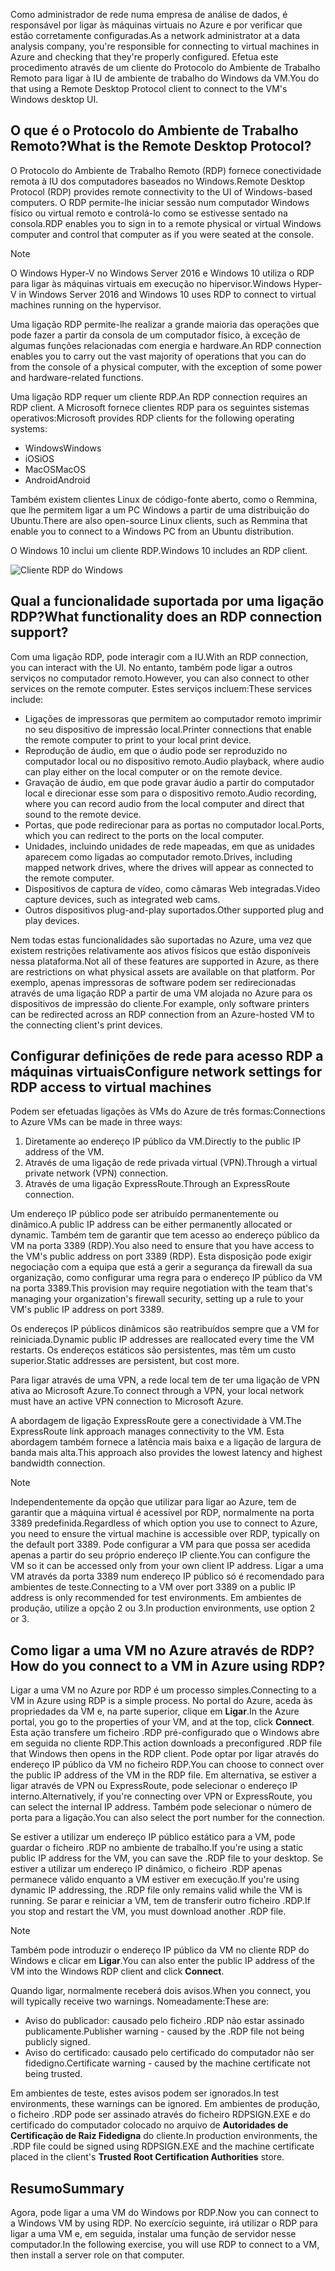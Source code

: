 <span data-ttu-id="94911-101">Como administrador de rede numa empresa de análise de dados, é responsável por ligar às máquinas virtuais no Azure e por verificar que estão corretamente configuradas.</span><span class="sxs-lookup"><span data-stu-id="94911-101">As a network administrator at a data analysis company, you're responsible for connecting to virtual machines in Azure and checking that they're properly configured.</span></span> <span data-ttu-id="94911-102">Efetua este procedimento através de um cliente do Protocolo do Ambiente de Trabalho Remoto para ligar à IU de ambiente de trabalho do Windows da VM.</span><span class="sxs-lookup"><span data-stu-id="94911-102">You do that using a Remote Desktop Protocol client to connect to the VM's Windows desktop UI.</span></span>

## <a name="what-is-the-remote-desktop-protocol"></a><span data-ttu-id="94911-103">O que é o Protocolo do Ambiente de Trabalho Remoto?</span><span class="sxs-lookup"><span data-stu-id="94911-103">What is the Remote Desktop Protocol?</span></span>

<span data-ttu-id="94911-104">O Protocolo do Ambiente de Trabalho Remoto (RDP) fornece conectividade remota à IU dos computadores baseados no Windows.</span><span class="sxs-lookup"><span data-stu-id="94911-104">Remote Desktop Protocol (RDP) provides remote connectivity to the UI of Windows-based computers.</span></span> <span data-ttu-id="94911-105">O RDP permite-lhe iniciar sessão num computador Windows físico ou virtual remoto e controlá-lo como se estivesse sentado na consola.</span><span class="sxs-lookup"><span data-stu-id="94911-105">RDP enables you to sign in to a remote physical or virtual Windows computer and control that computer as if you were seated at the console.</span></span>

> [!Note]
> <span data-ttu-id="94911-106">O Windows Hyper-V no Windows Server 2016 e Windows 10 utiliza o RDP para ligar às máquinas virtuais em execução no hipervisor.</span><span class="sxs-lookup"><span data-stu-id="94911-106">Windows Hyper-V in Windows Server 2016 and Windows 10 uses RDP to connect to virtual machines running on the hypervisor.</span></span>

<span data-ttu-id="94911-107">Uma ligação RDP permite-lhe realizar a grande maioria das operações que pode fazer a partir da consola de um computador físico, à exceção de algumas funções relacionadas com energia e hardware.</span><span class="sxs-lookup"><span data-stu-id="94911-107">An RDP connection enables you to carry out the vast majority of operations that you can do from the console of a physical computer, with the exception of some power and hardware-related functions.</span></span>

<span data-ttu-id="94911-108">Uma ligação RDP requer um cliente RDP.</span><span class="sxs-lookup"><span data-stu-id="94911-108">An RDP connection requires an RDP client.</span></span> <span data-ttu-id="94911-109">A Microsoft fornece clientes RDP para os seguintes sistemas operativos:</span><span class="sxs-lookup"><span data-stu-id="94911-109">Microsoft provides RDP clients for the following operating systems:</span></span>

* <span data-ttu-id="94911-110">Windows</span><span class="sxs-lookup"><span data-stu-id="94911-110">Windows</span></span>
* <span data-ttu-id="94911-111">iOS</span><span class="sxs-lookup"><span data-stu-id="94911-111">iOS</span></span>
* <span data-ttu-id="94911-112">MacOS</span><span class="sxs-lookup"><span data-stu-id="94911-112">MacOS</span></span>
* <span data-ttu-id="94911-113">Android</span><span class="sxs-lookup"><span data-stu-id="94911-113">Android</span></span>

<span data-ttu-id="94911-114">Também existem clientes Linux de código-fonte aberto, como o Remmina, que lhe permitem ligar a um PC Windows a partir de uma distribuição do Ubuntu.</span><span class="sxs-lookup"><span data-stu-id="94911-114">There are also open-source Linux clients, such as Remmina that enable you to connect to a Windows PC from an Ubuntu distribution.</span></span>

<span data-ttu-id="94911-115">O Windows 10 inclui um cliente RDP.</span><span class="sxs-lookup"><span data-stu-id="94911-115">Windows 10 includes an RDP client.</span></span>

![Cliente RDP do Windows](../images/2-rdp-client.PNG)

## <a name="what-functionality-does-an-rdp-connection-support"></a><span data-ttu-id="94911-117">Qual a funcionalidade suportada por uma ligação RDP?</span><span class="sxs-lookup"><span data-stu-id="94911-117">What functionality does an RDP connection support?</span></span>

<span data-ttu-id="94911-118">Com uma ligação RDP, pode interagir com a IU.</span><span class="sxs-lookup"><span data-stu-id="94911-118">With an RDP connection, you can interact with the UI.</span></span> <span data-ttu-id="94911-119">No entanto, também pode ligar a outros serviços no computador remoto.</span><span class="sxs-lookup"><span data-stu-id="94911-119">However, you can also connect to other services on the remote computer.</span></span> <span data-ttu-id="94911-120">Estes serviços incluem:</span><span class="sxs-lookup"><span data-stu-id="94911-120">These services include:</span></span>

* <span data-ttu-id="94911-121">Ligações de impressoras que permitem ao computador remoto imprimir no seu dispositivo de impressão local.</span><span class="sxs-lookup"><span data-stu-id="94911-121">Printer connections that enable the remote computer to print to your local print device.</span></span>
* <span data-ttu-id="94911-122">Reprodução de áudio, em que o áudio pode ser reproduzido no computador local ou no dispositivo remoto.</span><span class="sxs-lookup"><span data-stu-id="94911-122">Audio playback, where audio can play either on the local computer or on the remote device.</span></span>
* <span data-ttu-id="94911-123">Gravação de áudio, em que pode gravar áudio a partir do computador local e direcionar esse som para o dispositivo remoto.</span><span class="sxs-lookup"><span data-stu-id="94911-123">Audio recording, where you can record audio from the local computer and direct that sound to the remote device.</span></span>
* <span data-ttu-id="94911-124">Portas, que pode redirecionar para as portas no computador local.</span><span class="sxs-lookup"><span data-stu-id="94911-124">Ports, which you can redirect to the ports on the local computer.</span></span>
* <span data-ttu-id="94911-125">Unidades, incluindo unidades de rede mapeadas, em que as unidades aparecem como ligadas ao computador remoto.</span><span class="sxs-lookup"><span data-stu-id="94911-125">Drives, including mapped network drives, where the drives will appear as connected to the remote computer.</span></span>
* <span data-ttu-id="94911-126">Dispositivos de captura de vídeo, como câmaras Web integradas.</span><span class="sxs-lookup"><span data-stu-id="94911-126">Video capture devices, such as integrated web cams.</span></span>
* <span data-ttu-id="94911-127">Outros dispositivos plug-and-play suportados.</span><span class="sxs-lookup"><span data-stu-id="94911-127">Other supported plug and play devices.</span></span>

<span data-ttu-id="94911-128">Nem todas estas funcionalidades são suportadas no Azure, uma vez que existem restrições relativamente aos ativos físicos que estão disponíveis nessa plataforma.</span><span class="sxs-lookup"><span data-stu-id="94911-128">Not all of these features are supported in Azure, as there are restrictions on what physical assets are available on that platform.</span></span> <span data-ttu-id="94911-129">Por exemplo, apenas impressoras de software podem ser redirecionadas através de uma ligação RDP a partir de uma VM alojada no Azure para os dispositivos de impressão do cliente.</span><span class="sxs-lookup"><span data-stu-id="94911-129">For example, only software printers can be redirected across an RDP connection from an Azure-hosted VM to the connecting client's print devices.</span></span>

## <a name="configure-network-settings-for-rdp-access-to-virtual-machines"></a><span data-ttu-id="94911-130">Configurar definições de rede para acesso RDP a máquinas virtuais</span><span class="sxs-lookup"><span data-stu-id="94911-130">Configure network settings for RDP access to virtual machines</span></span>

<span data-ttu-id="94911-131">Podem ser efetuadas ligações às VMs do Azure de três formas:</span><span class="sxs-lookup"><span data-stu-id="94911-131">Connections to Azure VMs can be made in three ways:</span></span>

1. <span data-ttu-id="94911-132">Diretamente ao endereço IP público da VM.</span><span class="sxs-lookup"><span data-stu-id="94911-132">Directly to the public IP address of the VM.</span></span>
2. <span data-ttu-id="94911-133">Através de uma ligação de rede privada virtual (VPN).</span><span class="sxs-lookup"><span data-stu-id="94911-133">Through a virtual private network (VPN) connection.</span></span>
3. <span data-ttu-id="94911-134">Através de uma ligação ExpressRoute.</span><span class="sxs-lookup"><span data-stu-id="94911-134">Through an ExpressRoute connection.</span></span>

<span data-ttu-id="94911-135">Um endereço IP público pode ser atribuído permanentemente ou dinâmico.</span><span class="sxs-lookup"><span data-stu-id="94911-135">A public IP address can be either permanently allocated or dynamic.</span></span> <span data-ttu-id="94911-136">Também tem de garantir que tem acesso ao endereço público da VM na porta 3389 (RDP).</span><span class="sxs-lookup"><span data-stu-id="94911-136">You also need to ensure that you have access to the VM's public address on port 3389 (RDP).</span></span> <span data-ttu-id="94911-137">Esta disposição pode exigir negociação com a equipa que está a gerir a segurança da firewall da sua organização, como configurar uma regra para o endereço IP público da VM na porta 3389.</span><span class="sxs-lookup"><span data-stu-id="94911-137">This provision may require negotiation with the team that's managing your organization's firewall security, setting up a rule to your VM's public IP address on port 3389.</span></span>

<span data-ttu-id="94911-138">Os endereços IP públicos dinâmicos são reatribuídos sempre que a VM for reiniciada.</span><span class="sxs-lookup"><span data-stu-id="94911-138">Dynamic public IP addresses are reallocated every time the VM restarts.</span></span> <span data-ttu-id="94911-139">Os endereços estáticos são persistentes, mas têm um custo superior.</span><span class="sxs-lookup"><span data-stu-id="94911-139">Static addresses are persistent, but cost more.</span></span>

<span data-ttu-id="94911-140">Para ligar através de uma VPN, a rede local tem de ter uma ligação de VPN ativa ao Microsoft Azure.</span><span class="sxs-lookup"><span data-stu-id="94911-140">To connect through a VPN, your local network must have an active VPN connection to Microsoft Azure.</span></span>

<span data-ttu-id="94911-141">A abordagem de ligação ExpressRoute gere a conectividade à VM.</span><span class="sxs-lookup"><span data-stu-id="94911-141">The ExpressRoute link approach manages connectivity to the VM.</span></span> <span data-ttu-id="94911-142">Esta abordagem também fornece a latência mais baixa e a ligação de largura de banda mais alta.</span><span class="sxs-lookup"><span data-stu-id="94911-142">This approach also provides the lowest latency and highest bandwidth connection.</span></span>

> [!Note]
> <span data-ttu-id="94911-143">Independentemente da opção que utilizar para ligar ao Azure, tem de garantir que a máquina virtual é acessível por RDP, normalmente na porta 3389 predefinida.</span><span class="sxs-lookup"><span data-stu-id="94911-143">Regardless of which option you use to connect to Azure, you need to ensure the virtual machine is accessible over RDP, typically on the default port 3389.</span></span> <span data-ttu-id="94911-144">Pode configurar a VM para que possa ser acedida apenas a partir do seu próprio endereço IP cliente.</span><span class="sxs-lookup"><span data-stu-id="94911-144">You can configure the VM so it can be accessed only from your own client IP address.</span></span> <span data-ttu-id="94911-145">Ligar a uma VM através da porta 3389 num endereço IP público só é recomendado para ambientes de teste.</span><span class="sxs-lookup"><span data-stu-id="94911-145">Connecting to a VM over port 3389 on a public IP address is only recommended for test environments.</span></span> <span data-ttu-id="94911-146">Em ambientes de produção, utilize a opção 2 ou 3.</span><span class="sxs-lookup"><span data-stu-id="94911-146">In production environments, use option 2 or 3.</span></span>

## <a name="how-do-you-connect-to-a-vm-in-azure-using-rdp"></a><span data-ttu-id="94911-147">Como ligar a uma VM no Azure através de RDP?</span><span class="sxs-lookup"><span data-stu-id="94911-147">How do you connect to a VM in Azure using RDP?</span></span>

<span data-ttu-id="94911-148">Ligar a uma VM no Azure por RDP é um processo simples.</span><span class="sxs-lookup"><span data-stu-id="94911-148">Connecting to a VM in Azure using RDP is a simple process.</span></span> <span data-ttu-id="94911-149">No portal do Azure, aceda às propriedades da VM e, na parte superior, clique em **Ligar**.</span><span class="sxs-lookup"><span data-stu-id="94911-149">In the Azure portal, you go to the properties of your VM, and at the top, click **Connect**.</span></span> <span data-ttu-id="94911-150">Esta ação transfere um ficheiro .RDP pré-configurado que o Windows abre em seguida no cliente RDP.</span><span class="sxs-lookup"><span data-stu-id="94911-150">This action downloads a preconfigured .RDP file that Windows then opens in the RDP client.</span></span> <span data-ttu-id="94911-151">Pode optar por ligar através do endereço IP público da VM no ficheiro RDP.</span><span class="sxs-lookup"><span data-stu-id="94911-151">You can choose to connect over the public IP address of the VM in the RDP file.</span></span> <span data-ttu-id="94911-152">Em alternativa, se estiver a ligar através de VPN ou ExpressRoute, pode selecionar o endereço IP interno.</span><span class="sxs-lookup"><span data-stu-id="94911-152">Alternatively, if you're connecting over VPN or ExpressRoute, you can select the internal IP address.</span></span> <span data-ttu-id="94911-153">Também pode selecionar o número de porta para a ligação.</span><span class="sxs-lookup"><span data-stu-id="94911-153">You can also select the port number for the connection.</span></span>

<span data-ttu-id="94911-154">Se estiver a utilizar um endereço IP público estático para a VM, pode guardar o ficheiro .RDP no ambiente de trabalho.</span><span class="sxs-lookup"><span data-stu-id="94911-154">If you're using a static public IP address for the VM, you can save the .RDP file to your desktop.</span></span> <span data-ttu-id="94911-155">Se estiver a utilizar um endereço IP dinâmico, o ficheiro .RDP apenas permanece válido enquanto a VM estiver em execução.</span><span class="sxs-lookup"><span data-stu-id="94911-155">If you're using dynamic IP addressing, the .RDP file only remains valid while the VM is running.</span></span> <span data-ttu-id="94911-156">Se parar e reiniciar a VM, tem de transferir outro ficheiro .RDP.</span><span class="sxs-lookup"><span data-stu-id="94911-156">If you stop and restart the VM, you must download another .RDP file.</span></span>

> [!Note]
> <span data-ttu-id="94911-157">Também pode introduzir o endereço IP público da VM no cliente RDP do Windows e clicar em **Ligar**.</span><span class="sxs-lookup"><span data-stu-id="94911-157">You can also enter the public IP address of the VM into the Windows RDP client and click **Connect**.</span></span>

<span data-ttu-id="94911-158">Quando ligar, normalmente receberá dois avisos.</span><span class="sxs-lookup"><span data-stu-id="94911-158">When you connect, you will typically receive two warnings.</span></span> <span data-ttu-id="94911-159">Nomeadamente:</span><span class="sxs-lookup"><span data-stu-id="94911-159">These are:</span></span>

* <span data-ttu-id="94911-160">Aviso do publicador: causado pelo ficheiro .RDP não estar assinado publicamente.</span><span class="sxs-lookup"><span data-stu-id="94911-160">Publisher warning - caused by the .RDP file not being publicly signed.</span></span>
* <span data-ttu-id="94911-161">Aviso do certificado: causado pelo certificado do computador não ser fidedigno.</span><span class="sxs-lookup"><span data-stu-id="94911-161">Certificate warning - caused by the machine certificate not being trusted.</span></span>

<span data-ttu-id="94911-162">Em ambientes de teste, estes avisos podem ser ignorados.</span><span class="sxs-lookup"><span data-stu-id="94911-162">In test environments, these warnings can be ignored.</span></span> <span data-ttu-id="94911-163">Em ambientes de produção, o ficheiro .RDP pode ser assinado através do ficheiro RDPSIGN.EXE e do certificado do computador colocado no arquivo de **Autoridades de Certificação de Raiz Fidedigna** do cliente.</span><span class="sxs-lookup"><span data-stu-id="94911-163">In production environments, the .RDP file could be signed using RDPSIGN.EXE and the machine certificate placed in the client's **Trusted Root Certification Authorities** store.</span></span>

## <a name="summary"></a><span data-ttu-id="94911-164">Resumo</span><span class="sxs-lookup"><span data-stu-id="94911-164">Summary</span></span>

<span data-ttu-id="94911-165">Agora, pode ligar a uma VM do Windows por RDP.</span><span class="sxs-lookup"><span data-stu-id="94911-165">Now you can connect to a Windows VM by using RDP.</span></span> <span data-ttu-id="94911-166">No exercício seguinte, irá utilizar o RDP para ligar a uma VM e, em seguida, instalar uma função de servidor nesse computador.</span><span class="sxs-lookup"><span data-stu-id="94911-166">In the following exercise, you will use RDP to connect to a VM, then install a server role on that computer.</span></span>
